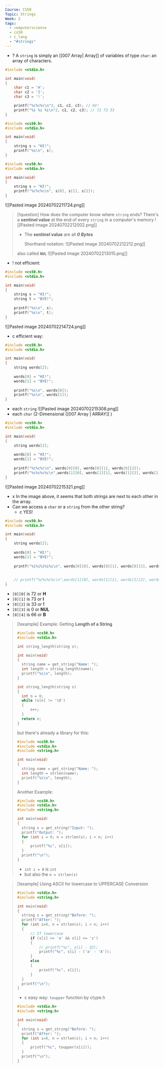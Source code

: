 ```yaml
---
Course: CS50
Topic: Strings
Week: 2
tags:
  - computerscience
  - cs50
  - c_lang
  - "#strings"
---
```


- ? A `string` is simply an [[007 Array| Array]]  of variables of type `char`: an array of characters.

```c
#include <stdio.h>

int main(void)
{
	char c1 = 'H';
	char c2 = 'I';
	char c3 = '!';

	printf("%c%c%c\n"2, c1, c2, c3); // HI!
	printf("%i %i %i\n"2, c1, c2, c3); // 72 73 33
}
```

```c
#include <cs50.h>
#include <stdio.h>

int main(void)
{
	string s = "HI!";
	printf("%s\n", s);
}
```


```c
#include <cs50.h>
#include <stdio.h>

int main(void)
{
	string s = "HI!";
	printf("%c%c%c\n", s[0], s[1], s[2]);
}
```
![[Pasted image 20240702211724.png]]


> [!question] How does the computer know where `string` ends?
> There's a __sentinel value__ at the end of every `string` in a computer's memory
> ![[Pasted image 20240702212002.png]]
> - The __sentinel value__ are all ___0 Bytes___
> 
>   Shorthand notation:
> ![[Pasted image 20240702212212.png]]
> 
> also called __`NUL`__
>![[Pasted image 20240702213015.png]]


- ! not efficient:
```c
#include <cs50.h>
#include <stdio.h>

int main(void)
{
	string s = "HI!";
	string t = "BYE!";
	
	printf("%s\n", s);
	printf("%s\n", t);
}
```
![[Pasted image 20240702214724.png]]

- c efficient way:
```c
#include <cs50.h>
#include <stdio.h>

int main(void)
{
	string words[2];
	
	words[0] = "HI!";
	words[1] = "BYE!";
	
	printf("%s\n", words[0]);
	printf("%s\n", words[1]);
}
```
- each `string`
![[Pasted image 20240702215308.png]]
- each `char` (2-Dimensional [[007 Array | ARRAY]] )
```c
#include <cs50.h>
#include <stdio.h>

int main(void)
{
	string words[2];
	
	words[0] = "HI!";
	words[1] = "BYE!";
	
	printf("%c%c%c\n", words[0][0], words[0][1], words[0][2]);
	printf("%c%c%c%c\n",words[1][0], words[1][1], words[1][2], words[1][3]);
}
```
![[Pasted image 20240702215321.png]]

- x In the image above, it seems that both strings are next to each other in the array.
- Can we access a `char` or a `string` from the other string?
	- c YES!
```c
#include <cs50.h>
#include <stdio.h>

int main(void)
{
	string words[2];
	
	words[0] = "HI!";
	words[1] = "BYE!";
	
	printf("%i%i%i%i%i\n", words[0][0], words[0][1], words[0][2], words[0][3], words[0][4]);
	
	
	// printf("%c%c%c%c\n",words[1][0], words[1][1], words[1][2], words[1][3]);
}
```
- `[0][0]` is 72 or  __H__
- `[0][1]` is 73 or  __I__
-  `[0][2]` is 33 or  __!__
-  `[0][3]` is 0  or __NUL__
-  `[0][4]` is 66 or __B__

> [!example] Example: Getting __Length of a String__
> 
> ```c
> #include <cs50.h>
> #include <stdio.h>
> 
> int string_length(string s);
> 
> int main(void)
> {
> 	string name = get_string("Name: ");
> 	int length = string_length(name);
> 	printf("%i\n", length);
> }
> 
> int string_length(string s)
> {
> 	int n = 0;
> 	while (s[n] != '\0')
> 	{
> 		n++;
> 	}
> 	return n;
> }
> ```
> 
> but there's already a library for this:
> ```c
> #include <cs50.h>
> #include <stdio.h>
> #include <string.h>
> 
> int main(void)
> {
> 	string name = get_string("Name: ");
> 	int length = strlen(name);
> 	printf("%i\n", length);
> }
> ```
> Another Example:
> ```c
> #include <cs50.h>
> #include <stdio.h>
> #include <string.h>
> 
> int main(void)
> {
> 	string s = get_string("Input: ");
> 	printf("Output: ");
> 	for (int i = 0; n = strlen(s); i < n; i++)
> 	{
> 		printf("%c", s[i]);
> 	}
> 	printf("\n");
> }
> ```
> - `int i = 0` is `int`
> - but also the `n = strlen(s)`



> [!example] Using ASCII for lowercase to UPPERCASE Conversion
> ```c
> #include <stdio.h>
> #include <string.h>
> 
> int main(void)
> {
> 	string s = get_string("Before: ");
> 	printf("After: ");
> 	for (int i=0, n = strlen(s); i < n; i++)
> 	{
> 		// If lowercase
> 		if (s[i] >= 'a' && s[i] <= 'z')
> 		{
> 			// printf("%c", s[i] - 32);
> 			printf("%c", s[i] - ('a' - 'A'));
> 		}
> 		else
> 		{
> 			printf("%c", s[i]);
> 		}
> 	}
> 	printf("\n");
> }
> ```
> 
> - c easy way: `toupper` function by ctype.h
> ```c
> #include <stdio.h>
> #include <string.h>
> 
> int main(void)
> {
> 	string s = get_string("Before: ");
> 	printf("After: ");
> 	for (int i=0, n = strlen(s); i < n; i++)
> 	{
> 		printf("%c", toupper(s[i]));
> 	}
> 	printf("\n");
> }
> ```

